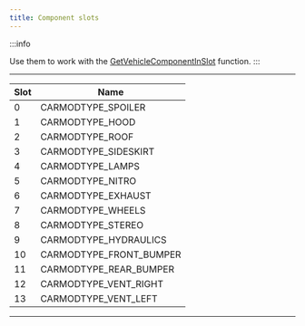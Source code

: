 ```yaml
---
title: Component slots
---
```


:::info

Use them to work with the [GetVehicleComponentInSlot](../functions/GetVehicleComponentInSlot) function.
:::

---

| Slot | Name                    |
| ---- | ----------------------- |
| 0    | CARMODTYPE_SPOILER      |
| 1    | CARMODTYPE_HOOD         |
| 2    | CARMODTYPE_ROOF         |
| 3    | CARMODTYPE_SIDESKIRT    |
| 4    | CARMODTYPE_LAMPS        |
| 5    | CARMODTYPE_NITRO        |
| 6    | CARMODTYPE_EXHAUST      |
| 7    | CARMODTYPE_WHEELS       |
| 8    | CARMODTYPE_STEREO       |
| 9    | CARMODTYPE_HYDRAULICS   |
| 10   | CARMODTYPE_FRONT_BUMPER |
| 11   | CARMODTYPE_REAR_BUMPER  |
| 12   | CARMODTYPE_VENT_RIGHT   |
| 13   | CARMODTYPE_VENT_LEFT    |

---
